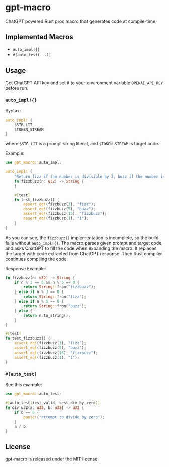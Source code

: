 # gpt-macro

ChatGPT powered Rust proc macro that generates code at compile-time.

## Implemented Macros

* `auto_impl!{}`
* `#[auto_test(...)]`

## Usage

Get ChatGPT API key and set it to your environment variable `OPENAI_API_KEY` before run.

### `auto_impl!{}`

Syntax:

```rust
auto_impl! {
    $STR_LIT
    $TOKEN_STREAM
}
```

where `$STR_LIT` is a prompt string literal, and `$TOKEN_STREAM` is target code.

Example:

```rust
use gpt_macro::auto_impl;

auto_impl! {
    "Return fizz if the number is divisible by 3, buzz if the number is divisible by 5, and fizzbuzz if the number is divisible by both 3 and 5."
    fn fizzbuzz(n: u32) -> String {
    }

    #[test]
    fn test_fizzbuzz() {
        assert_eq!(fizzbuzz(3), "fizz");
        assert_eq!(fizzbuzz(5), "buzz");
        assert_eq!(fizzbuzz(15), "fizzbuzz");
        assert_eq!(fizzbuzz(1), "1");
    }
}
```

As you can see, the `fizzbuzz()` implementation is incomplete, so the build fails without `auto_impl!{}`. The macro parses given prompt and target code, and asks ChatGPT to fill the code when expanding the macro. It replaces the target with code extracted from ChatGPT response. Then Rust compiler continues compiling the code.

Response Example:

```rust
fn fizzbuzz(n: u32) -> String {
    if n % 3 == 0 && n % 5 == 0 {
        return String::from("fizzbuzz");
    } else if n % 3 == 0 {
        return String::from("fizz");
    } else if n % 5 == 0 {
        return String::from("buzz");
    } else {
        return n.to_string();
    }
}

#[test]
fn test_fizzbuzz() {
    assert_eq!(fizzbuzz(3), "fizz");
    assert_eq!(fizzbuzz(5), "buzz");
    assert_eq!(fizzbuzz(15), "fizzbuzz");
    assert_eq!(fizzbuzz(1), "1");
}
```

### `#[auto_test]`

See this example:

```rust
use gpt_macro::auto_test;

#[auto_test(test_valid, test_div_by_zero)]
fn div_u32(a: u32, b: u32) -> u32 {
    if b == 0 {
        panic!("attempt to divide by zero");
    }
    a / b
}
```

## License

gpt-macro is released under the MIT license.
